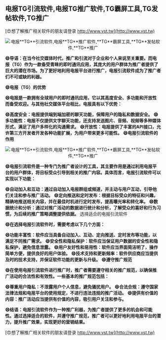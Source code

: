 ## **电报**TG**引流软件,电报**TG**推广软件,**TG**霸屏工具,**TG**发帖软件,**TG**推广**

[😍想了解推广相关软件的朋友请登录 http://www.vst.tw](http://www.vst.tw)

 <center><img src="https://vst.tw/MP4/tuiguang/png/1.png" alt="电报**TG**引流软件,电报**TG**推广软件,**TG**霸屏工具,**TG**发帖软件,**TG**推广"></center>

**😄导语：在当今社交媒体时代，推广和引流对于企业和个人来说至关重要。而电报（**TG**）作为一款备受青睐的即时通讯应用，其庞大的用户群体为推广者提供了巨大的潜在市场。为了更好地利用电报平台进行推广，电报引流软件成为了推广者们不可或缺的利器。**

**😄电报（**TG**）的优势**

**😄电报是一款拥有全球用户的即时通讯应用，它以其高度安全、多功能和开放性而备受欢迎。与其他社交媒体平台相比，电报具有以下优势：**

**😄高度安全：电报提供端到端加密的聊天功能，保障用户的隐私和数据安全。**
**😄多功能性：电报不仅提供文字聊天功能，还支持发送图片、音频、视频等多种媒体形式，满足了用户多样化的沟通需求。**
**😄开放性：电报提供了丰富的API接口，允许第三方开发者开发各种功能扩展，为用户带来更多可能性。**
**😄电报引流软件的作用**

 <center><img src="https://vst.tw/MP4/tuiguang/png/5.png" alt="电报**TG**引流软件,电报**TG**推广软件,**TG**霸屏工具,**TG**发帖软件,**TG**推广"></center>

**😄电报引流软件是一种专门为推广者设计的工具，其主要作用是通过利用电报平台的用户群体，将目标受众引导到相关的推广内容。具体而言，电报引流软件可以实现以下功能：**

**😄自动加入和互动：通过自动加入电报群组或频道，并主动与用户互动，引导他们关注和参与推广活动。**
**😄定向推送和定时发布：根据目标受众的特征和兴趣，精确地推送相关内容，并在最佳时机进行定时发布，提高曝光率和转化率。**
**😄数据统计和分析：通过对推广活动的数据进行统计和分析，了解受众的喜好和行为习惯，为后续的推广策略调整提供依据。**
选择适合的电报引流软件

**😄在选择电报引流软件时，需要考虑以下几个方面：**

**😄功能丰富性：软件应当具备自动加入、互动、定向推送、定时发布等功能，以满足不同推广需求。**
**😄安全性和隐私保护：软件应当保证用户数据的安全性和隐私保护，避免信息泄露。**
**😄用户友好性和易用性：软件应当界面简洁明了，操作简单方便，提供良好的用户体验。**
**😄技术支持和更新频率：软件供应商应当提供及时的技术支持，并保证软件功能的更新与升级。**
**😄遵守推广规范**

**😄在使用电报引流软件进行推广时，推广者需要遵守相关的推广规范，以确保推广活动的合法性和有效性。一些基本的推广规范包括：**

**😄尊重用户隐私：不泄露用户个人信息，避免骚扰用户。**
**😄合法合规：遵守国家法律法规和电报平台的使用规定，不进行违法违规的推广活动。**
**😄提供有价值的内容：推广活动应当提供有价值的内容，吸引用户关注和参与。**

**😄结语：电报引流软件作为一种推广利器，为推广者提供了更多的机会和可能性。通过选择适合的软件，并遵守推广规范，推广者可以更好地利用电报平台的潜力，提升推广效果，实现更好的营销结果。**

[😍想了解推广相关软件的朋友请登录 http://www.vst.tw](http://www.vst.tw)



